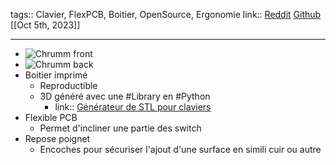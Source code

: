 tags:: Clavier, FlexPCB, Boitier, OpenSource, Ergonomie
link:: [Reddit](https://www.reddit.com/r/ErgoMechKeyboards/comments/16zkok0/chrumm_10_took_me_a_while/) [Github](https://github.com/sevmeyer/chrumm-keyboard/) 
[[Oct 5th, 2023]]
***

- ![Chrumm front](https://github.com/sevmeyer/chrumm-keyboard/raw/master/images/front.jpg)
- ![Chrumm back](https://github.com/sevmeyer/chrumm-keyboard/raw/master/images/inside.jpg)
- Boitier imprimé
	- Reproductible
	- 3D généré avec une #Library en #Python
		- link:: [Générateur de STL pour claviers](https://github.com/sevmeyer/chrumm-keyboard/tree/master/body/chrumm)
- Flexible PCB
	- Permet d'incliner une partie des switch
- Repose poignet
	- Encoches pour sécuriser l'ajout d'une surface en simili cuir ou autre